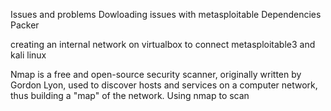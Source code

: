 Issues and problems 
Dowloading issues with metasploitable
Dependencies
Packer

creating an internal network on virtualbox to connect metasploitable3 and kali linux

Nmap is a free and open-source security scanner, originally written by Gordon Lyon, used to discover hosts and services on a computer network, thus building a "map" of the network. 
Using nmap to scan 